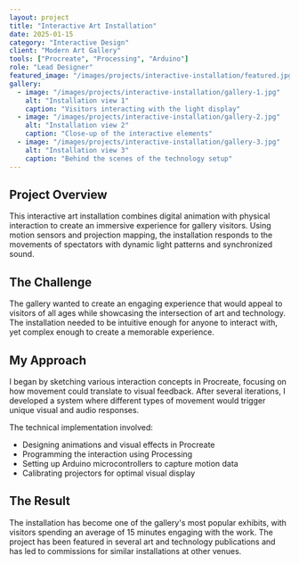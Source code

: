 ```yaml
---
layout: project
title: "Interactive Art Installation"
date: 2025-01-15
category: "Interactive Design"
client: "Modern Art Gallery"
tools: ["Procreate", "Processing", "Arduino"]
role: "Lead Designer"
featured_image: "/images/projects/interactive-installation/featured.jpg"
gallery:
  - image: "/images/projects/interactive-installation/gallery-1.jpg"
    alt: "Installation view 1"
    caption: "Visitors interacting with the light display"
  - image: "/images/projects/interactive-installation/gallery-2.jpg"
    alt: "Installation view 2"
    caption: "Close-up of the interactive elements"
  - image: "/images/projects/interactive-installation/gallery-3.jpg"
    alt: "Installation view 3"
    caption: "Behind the scenes of the technology setup"
---
```


## Project Overview

This interactive art installation combines digital animation with physical interaction to create an immersive experience for gallery visitors. Using motion sensors and projection mapping, the installation responds to the movements of spectators with dynamic light patterns and synchronized sound.

## The Challenge

The gallery wanted to create an engaging experience that would appeal to visitors of all ages while showcasing the intersection of art and technology. The installation needed to be intuitive enough for anyone to interact with, yet complex enough to create a memorable experience.

## My Approach

I began by sketching various interaction concepts in Procreate, focusing on how movement could translate to visual feedback. After several iterations, I developed a system where different types of movement would trigger unique visual and audio responses.

The technical implementation involved:

- Designing animations and visual effects in Procreate
- Programming the interaction using Processing
- Setting up Arduino microcontrollers to capture motion data
- Calibrating projectors for optimal visual display

## The Result

The installation has become one of the gallery's most popular exhibits, with visitors spending an average of 15 minutes engaging with the work. The project has been featured in several art and technology publications and has led to commissions for similar installations at other venues.